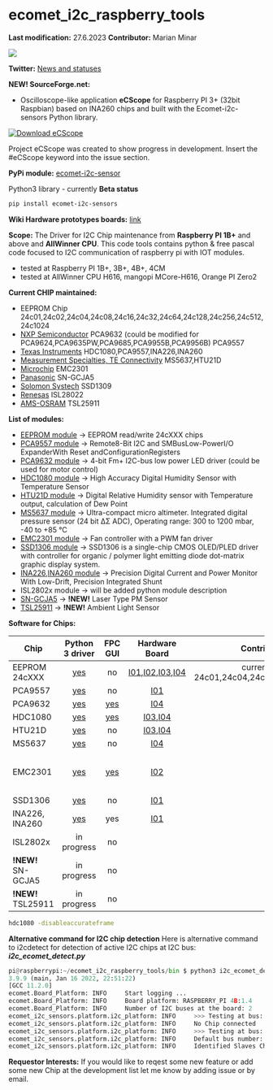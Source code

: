 # ecomet_i2c_raspberry_tools

**Last modification:** 27.6.2023
**Contributor:** Marian Minar

<a href="https://www.buymeacoffee.com/scQ8LwgTBt"><img src="https://img.buymeacoffee.com/button-api/?text=Buy me a coffee&emoji=&slug=scQ8LwgTBt&button_colour=5F7FFF&font_colour=ffffff&font_family=Cookie&outline_colour=000000&coffee_colour=FFDD00" /></a>

**Twitter:** [News and statuses](https://twitter.com/mminar7)

**NEW! SourceForge.net:**
* Oscilloscope-like application **eCScope** for Raspberry PI 3+ (32bit Raspbian) based on INA260 chips and built with the Ecomet-i2c-sensors Python library.

[![Download eCScope](https://a.fsdn.com/con/app/sf-download-button)](https://sourceforge.net/projects/ecomet-i2c-raspberry-tools/files/latest/download)

Project eCScope was created to show progress in development. Insert the #eCScope keyword into the issue section.

**PyPi module:** [ecomet-i2c-sensor](https://test.pypi.org/project/ecomet-i2c-sensors/)

Python3 library - currently **Beta status**
```sh
pip install ecomet-i2c-sensors
```

**Wiki Hardware prototypes boards:** [link](https://github.com/mamin27/ecomet_i2c_raspberry_tools/wiki)

**Scope:**
The Driver for I2C Chip maintenance from **Raspberry PI 1B+** and above and **AllWinner CPU**. This code tools contains python & free pascal code focused to I2C communication of raspberry pi with IOT modules.
* tested at Raspberry PI 1B+, 3B+, 4B+, 4CM
* tested at AllWinner CPU H616, mangopi MCore-H616, Orange PI Zero2

**Current CHIP maintained:**
* EEPROM Chip
  24c01,24c02,24c04,24c08,24c16,24c32,24c64,24c128,24c256,24c512,24c1024
* [NXP Semiconductor](https://www.nxp.com/)
  PCA9632 (could be modified for PCA9624,PCA9635PW,PCA9685,PCA9955B,PCA9956B)
  PCA9557
* [Texas Instruments](https://www.ti.com/)
  HDC1080,PCA9557,INA226,INA260
* [Measurement Specialties, TE Connectivity](https://www.te.com/) MS5637,HTU21D
* [Microchip](https://ww1.microchip.com/downloads/en/DeviceDoc/2301.pdf) EMC2301
* [Panasonic](https://na.industrial.panasonic.com/products/sensors/air-quality-gas-flow-sensors/lineup/laser-type-pm-sensor/series/123557/model/123559) SN-GCJA5
* [Solomon Systech](https://www.solomon-systech.com/) SSD1309
* [Renesas](https://www.renesas.com/eu/en) ISL28022
* [AMS-OSRAM](https://ams.com/en/tsl25911) TSL25911

**List of modules:**

* [EEPROM module](ecomet_i2c_sensors/eeprom/documentation/eeprom_IIC.md) -> EEPROM read/write 24cXXX chips
* [PCA9557 module](ecomet_i2c_sensors/pca9557/pca9557_python.IIC.md) -> Remote8-Bit I2C and SMBusLow-PowerI/O ExpanderWith Reset andConfigurationRegisters
* [PCA9632 module](fpc/pca9632/pca9632_IIC.md) -> 4-bit Fm+ I2C-bus low power LED driver (could be used for motor control)
* [HDC1080 module](fpc/hdc1080/hdc1080_IIC.md) -> High Accuracy Digital Humidity Sensor with Temperature Sensor
* [HTU21D module](ecomet_i2c_sensors/htu21/htu21_python_IIC.md) -> Digital Relative Humidity sensor with Temperature output, calculation of Dew Point
* [MS5637 module](ecomet_i2c_sensors/ms5637/ms5637_python.IIC.md) ->  Ultra-compact micro altimeter. Integrated digital pressure sensor (24 bit ΔΣ ADC), Operating range: 300 to 1200 mbar, -40 to +85 °C
* [EMC2301 module](fpc/emc2301/emc2301_IIC.md) -> Fan controller with a PWM fan driver
* [SSD1306 module](ecomet_i2c_sensors/ssd1306/ssd1306_python.IIC.md) -> SSD1306 is a single-chip CMOS OLED/PLED driver with controller for organic / polymer light emitting
diode dot-matrix graphic display system.
* [INA226,INA260 module](ecomet_i2c_sensors/ina260/ina260_python.IIC.md) -> Precision Digital Current and Power Monitor With Low-Drift, Precision Integrated Shunt
* ISL2802x module ->  will be added python module description
* [SN-GCJA5](ecomet_i2c_sensors/sn_gcja5/sn_gcja5_python.IIC.md) -> **!NEW!** Laser Type PM Sensor
* [TSL25911](ecomet_i2c_sensors/tsl2591/tsl2591_python.IIC.md) -> **!NEW!** Ambient Light Sensor

**Software for Chips:**

| Chip            | Python 3 driver | FPC GUI  | Hardware Board | Contributor Notes            | Planned work                   | Requestor Interests           |
| --------------- |:---------------:|:--------:|:--------------:|:----------------------------:|:------------------------------:|:-----------------------------:|
| EEPROM 24cXXX   |[yes](ecomet_i2c_sensors/eeprom/documentation/eeprom_IIC.md)|    no    |[I01](https://github.com/mamin27/ecomet_i2c_raspberry_tools/wiki/_display_current_board),[I02](https://github.com/mamin27/ecomet_i2c_raspberry_tools/wiki/_fan_board),[I03](https://github.com/mamin27/ecomet_i2c_raspberry_tools/wiki/_temp_hmd_board),[I04](https://github.com/mamin27/ecomet_i2c_raspberry_tools/wiki/_temp_hmd_pressure_board)| currently tested at 24c01,24c04,24c08,24c16,24c32,24c64                  |                        |                               |
| PCA9557         |[yes](ecomet_i2c_sensors/pca9557/pca9557_python.IIC.md)|    no    |[I01](https://github.com/mamin27/ecomet_i2c_raspberry_tools/wiki/_display_current_board)|  |            |
| PCA9632         |[yes](ecomet_i2c_sensors/pca9632/pca_9632_python_IIC.md)|[yes](fpc/pca9632/pca9632_IIC.md)|[I04](https://github.com/mamin27/ecomet_i2c_raspberry_tools/wiki/_temp_hmd_pressure_board)|                  |                               |                               |
| HDC1080         |[yes](ecomet_i2c_sensors/hdc1080/hdc1080_python_IIC.md)|[yes](fpc/hdc1080/hdc1080_IIC.md)|[I03](https://github.com/mamin27/ecomet_i2c_raspberry_tools/wiki/_temp_hmd_board),[I04](https://github.com/mamin27/ecomet_i2c_raspberry_tools/wiki/_temp_hmd_pressure_board)|                  |    |                               |
| HTU21D          |[yes](ecomet_i2c_sensors/htu21/htu21_python_IIC.md)|    no    |[I03](https://github.com/mamin27/ecomet_i2c_raspberry_tools/wiki/_temp_hmd_board),[I04](https://github.com/mamin27/ecomet_i2c_raspberry_tools/wiki/_temp_hmd_pressure_board)|                              |       |                               |
| MS5637          |[yes](ecomet_i2c_sensors/ms5637/ms5637_python.IIC.md)|    no    |[I04](https://github.com/mamin27/ecomet_i2c_raspberry_tools/wiki/_temp_hmd_pressure_board)|                  |      |
| EMC2301         |[yes](ecomet_i2c_sensors/emc2301/emc2301_python_IIC.md)|[yes](fpc/emc2301/emc2301_IIC.md)|[I02](https://github.com/mamin27/ecomet_i2c_raspberry_tools/wiki/_fan_board)|                  |    |  add EMC2302-05 chips in design                             |
| SSD1306         |[yes](ecomet_i2c_sensors/ssd1306/ssd1306_python.IIC.md)|    no    |[I01](https://github.com/mamin27/ecomet_i2c_raspberry_tools/wiki/_display_current_board) | |     |
| INA226, INA260  |[yes](ecomet_i2c_sensors/ina260/ina260_python_IIC.md)|    yes    |[I01](https://github.com/mamin27/ecomet_i2c_raspberry_tools/wiki/_display_current_board) | |     |
| ISL2802x  |in progress |    no    | | |     |
|**!NEW!** SN-GCJA5|in progress|    no    | | |     |
|**!NEW!** TSL25911|in progress|    no    | | |     |

```sh
hdc1080 -disableaccurateframe
```


**Alternative command for I2C chip detection**
Here is alternative command to i2cdetect for detection of active I2C chips at I2C bus:
***i2c_ecomet_detect.py***

``` python
pi@raspberrypi:~/ecomet_i2c_raspberry_tools/bin $ python3 i2c_ecomet_detect.py
3.9.9 (main, Jan 16 2022, 22:51:22)
[GCC 11.2.0]
ecomet.Board_Platform: INFO     Start logging ...
ecomet.Board_Platform: INFO     Board platform: RASPBERRY_PI 4B:1.4
ecomet.Board_Platform: INFO     Number of I2C buses at the board: 2
ecomet_i2c_sensors.platform.i2c_platform: INFO     >>> Testing at bus: 0
ecomet_i2c_sensors.platform.i2c_platform: INFO     No Chip connected
ecomet_i2c_sensors.platform.i2c_platform: INFO     >>> Testing at bus: 1
ecomet_i2c_sensors.platform.i2c_platform: INFO     Default bus number: 1
ecomet_i2c_sensors.platform.i2c_platform: INFO     Identified Slaves Chips: 0xc:0x1a:0x2f:0x40:0x50:0x51:0x52:0x53:0x54:0x55:0x56:0x57:0x62:0x70:0x76
```
 
**Requestor Interests:**
If you would like to reqest some new feature or add some new Chip at the development list let me know by adding issue or by email.
